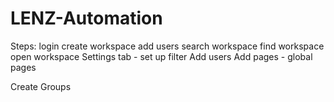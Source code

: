 # LENZ-Automation

Steps: 
login
create workspace
add users
search workspace
find workspace
open workspace 
Settings tab - set up filter 
Add users
Add pages - global pages

Create Groups